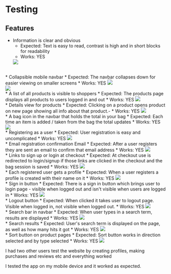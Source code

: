 # Testing 

## Features 

* Information is clear and obvious
    * Expected: Text is easy to read, contrast is high and in short blocks for readability 
    * Works: YES
    <img src="https://chocolate-factory963.s3.eu-west-1.amazonaws.com/media/testing/information-screenshot.JPG">
<br>
* Collapsible mobile navbar
    * Expected: The navbar collapses down for easier viewing on smaller screens
    * Works: YES
    <img src="https://chocolate-factory963.s3.eu-west-1.amazonaws.com/media/testing/mobilenav-opened.JPG">
<br>
<img src="https://chocolate-factory963.s3.eu-west-1.amazonaws.com/media/testing/mobilenav-collapsed.JPG">
<br>
* A list of all products is visible to shoppers
    * Expected: The products page displays all products to users logged in and out
    * Works: YES
    <img src="https://chocolate-factory963.s3.eu-west-1.amazonaws.com/media/testing/product-visible.JPG">
<br>
* Details view for products 
    * Expected: Clicking on a product opens product on new page showing all info about that product.-
    * Works: YES
    <img src="https://chocolate-factory963.s3.eu-west-1.amazonaws.com/media/testing/product-detail.JPG">
<br>
* A bag icon in the navbar that holds the total in your bag
    * Expected: Each time an item is added / taken from the bag the total updates
    * Works: YES
    <img src="https://chocolate-factory963.s3.eu-west-1.amazonaws.com/media/testing/bag-icon.JPG">
<br>
*  Registering as a user
    * Expected: User registration is easy and uncomplicated
    * Works: YES
    <img src="https://chocolate-factory963.s3.eu-west-1.amazonaws.com/media/testing/register-user.JPG">
<br>
* Email registration confirmation Email
    * Expected: After a user registers they are sent an email to confirm that email address
    * Works: YES
    <img src="https://chocolate-factory963.s3.eu-west-1.amazonaws.com/media/readme/Wireframes/Home+Page+.png">
<br>
* Links to sign up or login at checkout
    * Expected: At checkout use is redirected to login/signup if those links are clicked in the checkout and the bag session is saved
    * Works: YES
    <img src="https://chocolate-factory963.s3.eu-west-1.amazonaws.com/media/testing/links-sign-up.JPG">
<br>
* Each registered user gets a profile
    * Expected: When a user registers a profile is created with their name on it
    * Works: YES
    <img src="https://chocolate-factory963.s3.eu-west-1.amazonaws.com/media/testing/profile.JPG">
<br>
* Sign in button
    * Expected: There is a sign in button which brings user to login page - visible when logged out and isn't visible when users are logged in 
    * Works: YES
    <img src="https://chocolate-factory963.s3.eu-west-1.amazonaws.com/media/testing/sign-in.JPG">
<br>
* Logout button
    * Expected: When clicked it takes user to logout page. Visible when logged in, not visible when logged out.
    * Works: YES
    <img src="https://chocolate-factory963.s3.eu-west-1.amazonaws.com/media/testing/logout.JPG">
<br>
* Search bar in navbar
    * Expected: When user types in a search term, results are displayed
    * Works: YES
    <img src="https://chocolate-factory963.s3.eu-west-1.amazonaws.com/media/testing/search-bar.JPG">
<br>
* Search results
    * Expected: User's search term is displayed on the page, as well as how many hits it got
    * Works: YES
    <img src="https://chocolate-factory963.s3.eu-west-1.amazonaws.com/media/testing/search-results.JPG">
<br>
* Sort button on product pages
    * Expected: Sort button works in direction selected and by type selected
    * Works: YES
    <img src="https://chocolate-factory963.s3.eu-west-1.amazonaws.com/media/testing/sort-by.png">
<br>

I had two other users test the website by creating profiles, making purchases and reviews etc and everything worked

I tested the app on my mobile device and it worked as expected.